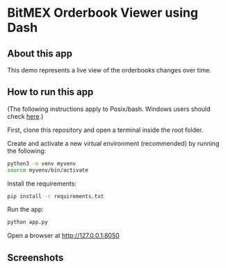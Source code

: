# BitMEX Orderbook Viewer using Dash

## About this app


This demo represents a live view of the orderbooks changes over time.


## How to run this app

(The following instructions apply to Posix/bash. Windows users should check
[here](https://docs.python.org/3/library/venv.html).)

First, clone this repository and open a terminal inside the root folder.

Create and activate a new virtual environment (recommended) by running
the following:

```bash
python3 -m venv myvenv
source myvenv/bin/activate
```

Install the requirements:

```bash
pip install -r requirements.txt
```
Run the app:

```bash
python app.py
```
Open a browser at http://127.0.0.1:8050

## Screenshots

